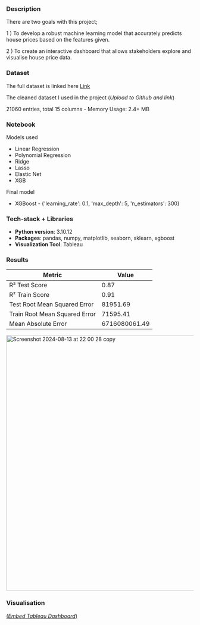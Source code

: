 ### Description

There are two goals with this project;

1 ) To develop a robust machine learning model that accurately predicts house prices based on the features given. 

2 ) To create an interactive dashboard that allows stakeholders explore and visualise house price data.

### Dataset

The full dataset is linked here [Link](https://www.kaggle.com/datasets/harlfoxem/housesalesprediction)

The cleaned dataset I used in the project (*Upload to Github and link*)

21060 entries, total 15 columns - Memory Usage: 2.4+ MB

### Notebook

Models used 

- Linear Regression
- Polynomial Regression
- Ridge
- Lasso
- Elastic Net
- XGB

Final model

- XGBoost - {'learning_rate': 0.1, 'max_depth': 5, 'n_estimators': 300}

### Tech-stack + Libraries

- **Python version**: 3.10.12
- **Packages**: pandas, numpy, matplotlib, seaborn, sklearn, xgboost
- **Visualization Tool**: Tableau

### **Results**

| Metric | Value |
| --- | --- |
| R² Test Score | 0.87 |
| R² Train Score | 0.91 |
| Test Root Mean Squared Error | 81951.69 |
| Train Root Mean Squared Error | 71595.41 |
| Mean Absolute Error | 6716080061.49 |

<img width="687" alt="Screenshot 2024-08-13 at 22 00 28 copy" src="https://github.com/user-attachments/assets/925e302b-af37-4ec2-9ee7-c19e82811075">

### Visualisation

[(*Embed Tableau Dashboard*)](https://github.com/dinkwiz/tableau_embed?tab=readme-ov-file)
